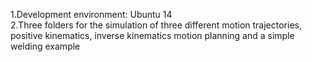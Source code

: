 1.Development environment: Ubuntu 14  
2.Three folders for the simulation of three different motion trajectories, positive kinematics, inverse kinematics motion planning and a simple welding example
